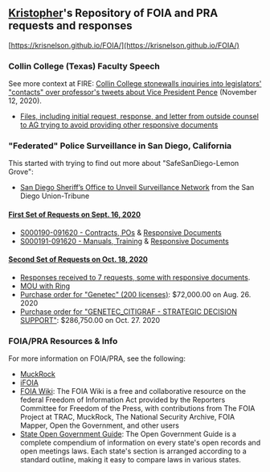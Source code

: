 ## [Kristopher](https://krisnelson.org)'s Repository of FOIA and PRA requests and responses
[https://krisnelson.github.io/FOIA/](https://krisnelson.github.io/FOIA/)

### Collin College (Texas) Faculty Speech
See more context at FIRE: [Collin College stonewalls inquiries into legislators' "contacts" over professor's tweets about Vice President Pence](https://www.thefire.org/collin-college-stonewalls-inquiries-into-legislators-contacts-over-professors-tweets-about-vice-president-pence/) (November 12, 2020).
* [Files, including initial request, response, and letter from outside counsel to AG trying to avoid providing other responsive documents](https://github.com/krisnelson/FOIA/tree/main/Collin%20College%20TX)

### "Federated" Police Surveillance in San Diego, California
This started with trying to find out more about "SafeSanDiego-Lemon Grove":
* [San Diego Sheriff’s Office to Unveil Surveillance Network](https://github.com/krisnelson/FOIA/blob/main/San%20Diego%20County%20Sheriff/SafeSanDiego-Lemon%20Grove/San%20Diego%20Sheriffs%20Office%20to%20Unveil%20Surveillance%20Network.pdf) from the San Diego Union-Tribune

#### [First Set of Requests on Sept. 16, 2020](https://github.com/krisnelson/FOIA/blob/main/San%20Diego%20County%20Sheriff/SafeSanDiego-Lemon%20Grove/2020-09-16%20PRA%20Requests%20x2.md)
* [S000190-091620 - Contracts, POs](https://github.com/krisnelson/FOIA/blob/main/San%20Diego%20County%20Sheriff/SafeSanDiego-Lemon%20Grove/S000190-091620%20Contracts%2C%20POs/2020-10-10%20%5BRecords%20Center%5D%20Public%20Records%20Request%20--%20S000190-091620.pdf) & [Responsive Documents](https://github.com/krisnelson/FOIA/tree/main/San%20Diego%20County%20Sheriff/SafeSanDiego-Lemon%20Grove/S000190-091620%20Contracts%2C%20POs)
* [S000191-091620 - Manuals, Training](https://github.com/krisnelson/FOIA/blob/main/San%20Diego%20County%20Sheriff/SafeSanDiego-Lemon%20Grove/S000191-091620%20Manuals%2C%20Training/2020-09-23%20Closing_Response_9232020.pdf) & [Responsive Documents](https://github.com/krisnelson/FOIA/tree/main/San%20Diego%20County%20Sheriff/SafeSanDiego-Lemon%20Grove/S000191-091620%20Manuals%2C%20Training)

#### [Second Set of Requests on Oct. 18, 2020](https://github.com/krisnelson/FOIA/blob/main/San%20Diego%20County%20Sheriff/SafeSanDiego-Lemon%20Grove/2020-10-18%20PRA%20Requests%20x7.md)
* [Responses received to 7 requests, some with responsive documents](https://github.com/krisnelson/FOIA/tree/main/San%20Diego%20County%20Sheriff/Federated%20Video%20System). 
* [MOU with Ring](https://github.com/krisnelson/FOIA/blob/main/San%20Diego%20County%20Sheriff/Federated%20Video%20System/S000297-101820/2020-10-29%20%5Bhttp%5D%5BOPFML3550D1FYF%5D%5B%5D%5Bv%5D%5BMemorandum_of_Understanding.pd%5D.pdf)
* [Purchase order for "Genetec" (200 licenses)](https://github.com/krisnelson/FOIA/blob/main/San%20Diego%20County%20Sheriff/Federated%20Video%20System/S000294-101820/2020-11-09%20563225-00_Contract.pdf): $72,000.00 on Aug. 26. 2020
* [Purchase order for "GENETEC_CITIGRAF - STRATEGIC DECISION SUPPORT"](https://github.com/krisnelson/FOIA/blob/main/San%20Diego%20County%20Sheriff/Federated%20Video%20System/S000294-101820/2020-11-09%20PO563605-00_GENETEC_CITIGRAF_11.1.20-10.31.21.pdf): $286,750.00 on Oct. 27. 2020


### FOIA/PRA Resources & Info
For more information on FOIA/PRA, see the following:
* [MuckRock](https://www.muckrock.com/)
* [iFOIA](https://www.ifoia.org/)
* [FOIA Wiki](https://www.ifoia.org/foia.wiki): The FOIA Wiki is a free and collaborative resource on the federal Freedom of Information Act provided by the Reporters Committee for Freedom of the Press, with contributions from The FOIA Project at TRAC, MuckRock, The National Security Archive, FOIA Mapper, Open the Government, and other users
* [State Open Government Guide](http://www.rcfp.org/open-government-guide): The Open Government Guide is a complete compendium of information on every state's open records and open meetings laws. Each state's section is arranged according to a standard outline, making it easy to compare laws in various states.
